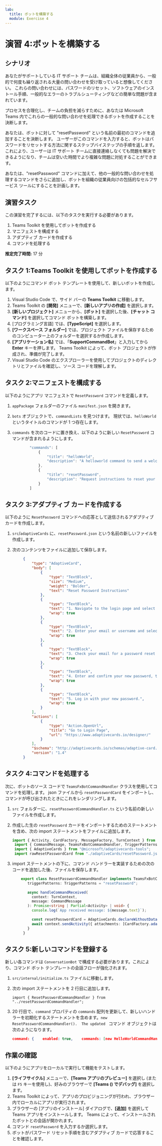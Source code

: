 ```yaml
---
lab:
  title: ボットを構築する
  module: Exercise 4
---
```


# 演習 4:ボットを構築する

## シナリオ

あなたがサポートしている IT サポート チームは、組織全体の従業員から、一般的で何度も繰り返される大量の問い合わせを受け取っていると想像してください。 これらの問い合わせには、パスワードのリセット、ソフトウェアのインストール手順、一般的なエラーのトラブルシューティングなどの簡単な問題が含まれています。

プロセスを合理化し、チームの負担を減らすために、あなたは Microsoft Teams 内でこれらの一般的な問い合わせを処理できるボットを作成することを決断します。

あなたは、ボットに対して "resetPassword" という名前の最初のコマンドを追加することを決断します。 ユーザーがこのコマンドを入力すると、ボットはパスワードをリセットする方法に関するステップバイステップの手順を返します。 これにより、ユーザーは IT サポート チームに直接連絡しなくても問題を解決できるようになり、チームは空いた時間でより複雑な問題に対処することができます。

あなたは、"resetPassword" コマンドに加えて、他の一般的な問い合わせを処理するコマンドをさらに追加し、ボットを組織の従業員向けの包括的なセルフサービス ツールにすることを計画します。

## 演習タスク

この演習を完了するには、以下のタスクを実行する必要があります。

1. Teams Toolkit を使用してボットを作成する
2. マニフェストを構成する
3. アダプティブ カードを作成する
4. コマンドを処理する

**推定完了時間:** 17 分

## タスク 1:Teams Toolkit を使用してボットを作成する

以下のようにコマンド ボット テンプレートを使用して、新しいボットを作成します。

1. Visual Studio Code で、サイド バーの **Teams Toolkit** に移動します。
2. Teams Toolkit の **[開発]** メニューで、**[新しいアプリの作成]** を選択します。
3. **[新しいプロジェクト]** メニューから、**[ボット]** を選択した後、**[チャット コマンド]** を選択してコマンド ボットを構築します。
4. [プログラミング言語] では、**[TypeScript]** を選択します。
5. **[ワークスペース フォルダー]** では、プロジェクト ファイルを保存するためのコンピューター上のフォルダーを選択するか作成します。
6. **[アプリケーション名]** では、「**SupportCommandBot**」と入力してから **Enter** キーを押します。  Teams Toolkit によって、ボット プロジェクトが作成され、準備が完了します。
7. Visual Studio Code のエクスプローラーを使用してプロジェクトのディレクトリとファイルを確認し、ソース コードを理解します。

## タスク 2:マニフェストを構成する

以下のようにアプリ マニフェストで `ResetPassword` コマンドを定義します。

1. `appPackage` フォルダーのファイル `manifest.json` を開きます。
2. `bots` オブジェクトで、`commandLists` を見つけます。  現状では、`helloWorld` というタイトルのコマンドが 1 つ存在します。
3. `commands` を次のコードに置き換え、以下のように新しい `ResetPassword` コマンドが含まれるようにします。

    ```typescript
            "commands": [
                {
                    "title": "helloWorld",
                    "description": "A helloworld command to send a welcome message"
                },
                {
                    "title": "resetPassword",
                    "description": "Request instructions to reset your password"
                }
            ]
    ```

## タスク 3:アダプティブ カードを作成する

以下のように `ResetPassword` コマンドへの応答として送信されるアダプティブ カードを作成します。

1. `src`/`adaptiveCards` に、`resetPassword.json` という名前の新しいファイルを作成します。
2. 次のコンテンツをファイルに追加して保存します。

   ```json
        {
            "type": "AdaptiveCard",
            "body": [
                {
                    "type": "TextBlock",
                    "size": "Medium",
                    "weight": "Bolder",
                    "text": "Reset Password Instructions"
                },
                {
                    "type": "TextBlock",
                    "text": "1. Navigate to the login page and select 'Forgot Password'.",
                    "wrap": true
                },
                {
                    "type": "TextBlock",
                    "text": "2. Enter your email or username and select 'Submit'.",
                    "wrap": true
                },
                {
                    "type": "TextBlock",
                    "text": "3. Check your email for a password reset link and select it.",
                    "wrap": true
                },
                {
                    "type": "TextBlock",
                    "text": "4. Enter and confirm your new password, then select 'Save'.",
                    "wrap": true
                },
                {
                    "type": "TextBlock",
                    "text": "5. Log in with your new password.",
                    "wrap": true
                }
            ],
            "actions": [
                {
                    "type": "Action.OpenUrl",
                    "title": "Go to Login Page",
                    "url": "https://www.adaptivecards.io/designer/"
                }
            ],
            "$schema": "http://adaptivecards.io/schemas/adaptive-card.json",
            "version": "1.4"
        }
   ```

## タスク 4:コマンドを処理する

次に、ボットのソース コードで `TeamsFxBotCommandHandler` クラスを使用してコマンドを処理します。  json ファイルから `resetPasswordCard` をインポートし、コマンドが呼び出されたときにこれをレンダリングします。

1. `src` フォルダーに、`resetPasswordCommandHandler.ts` という名前の新しいファイルを作成します。
2. 作成した生の `resetPassword` カードをインポートするためのステートメントを含め、次の import ステートメントをファイルに追加します。

   ```typescript
   import { Activity, CardFactory, MessageFactory, TurnContext } from "botbuilder";
    import { CommandMessage, TeamsFxBotCommandHandler, TriggerPatterns } from "@microsoft/teamsfx";
    import { AdaptiveCards } from "@microsoft/adaptivecards-tools";
    import rawResetPasswordCard from "./adaptiveCards/resetPassword.json";
   ```

3. import ステートメントの下に、コマンド ハンドラーを実装するための次のコードを追加した後、ファイルを保存します。

   ```typescript
       export class ResetPasswordCommandHandler implements TeamsFxBotCommandHandler {
          triggerPatterns: TriggerPatterns = "resetPassword";
        
          async handleCommandReceived(
            context: TurnContext,
            message: CommandMessage
          ): Promise<string | Partial<Activity> | void> {
            console.log(`App received message: ${message.text}`);
        
            const resetPasswordCard = AdaptiveCards.declareWithoutData(rawResetPasswordCard).render();
            await context.sendActivity({ attachments: [CardFactory.adaptiveCard(resetPasswordCard)] });
          }
        }
   ```

## タスク 5:新しいコマンドを登録する

新しい各コマンドは `ConversationBot` で構成する必要があります。これにより、コマンド ボット テンプレートの会話フローが強化されます。

1. `src/internal/initialize.ts` ファイルに移動します。
2. 次の import ステートメントを 2 行目に追加します。

    `import { ResetPasswordCommandHandler } from "../resetPasswordCommandHandler";`
3. 20 行目で、`command` プロパティの `commands` 配列を更新して、新しいハンドラーを初期化するステートメントを含めます。`new ResetPasswordCommandHandler().  The updated ` コマンド オブジェクトは次のようになります。

   ```json
   command: {    enabled: true,    commands: [new HelloWorldCommandHandler(), new ResetPasswordCommandHandler()],  },
    ```

## 作業の確認

以下のようにアプリをローカルで実行して機能をテストします。

1. **[ライフサイクル]** メニューで、**[Teams アプリのプレビュー]** を選択し (または `F5` キーを使用し)、好みのブラウザーで **[Teams () でデバッグ]** を選択します。  
2. Teams Toolkit によって、アプリのプロビジョニングが行われ、ブラウザー内でローカルにアプリが実行されます。
3. ブラウザーの [アプリのインストール] ダイアログで、**[追加]** を選択して Teams アプリをインストールします。  Teams によって、インストールされたボットとの会話が開かれます。
4. コマンド `resetPassword` を入力するか選択します。
5. ボットがパスワード リセット手順を含むアダプティブ カードで応答することを確認します。
